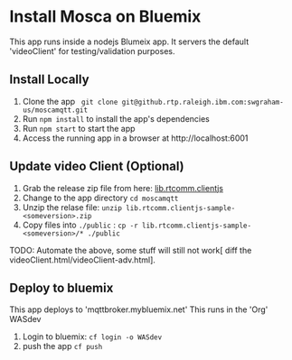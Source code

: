 # Install Mosca on Bluemix

This app runs inside a nodejs Blumeix app.  It servers the default 'videoClient' for testing/validation purposes.

## Install Locally 

1. Clone the app ` git clone git@github.rtp.raleigh.ibm.com:swgraham-us/moscamqtt.git`
2. Run `npm install` to install the app's dependencies
3. Run `npm start` to start the app
4. Access the running app in a browser at http://localhost:6001

## Update video Client (Optional)

1.  Grab the release zip file from here:  [lib.rtcomm.clientjs](https://github.com/WASdev/lib.rtcomm.clientjs/releases/latest)
2.  Change to the app directory `cd moscamqtt`  
3.  Unzip the relase file: `unzip lib.rtcomm.clientjs-sample-<someversion>.zip`
4.  Copy files into `./public` : `cp -r lib.rtcomm.clientjs-sample-<someversion>/* ./public`

TODO:  Automate the above, some stuff will still not work[ diff the videoClient.html/videoClient-adv.html].

## Deploy to bluemix

This app deploys to 'mqttbroker.mybluemix.net'  This runs in the 'Org' WASdev

1.  Login to bluemix:  `cf login -o WASdev`
2.  push the app `cf push`

